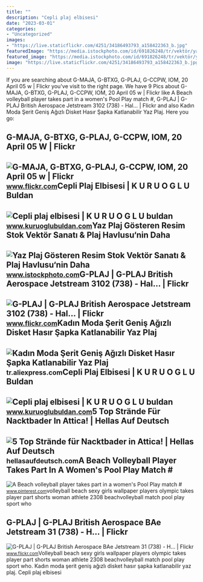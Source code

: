 ```yaml
---
title: ""
description: "Cepli plaj elbisesi"
date: "2023-03-01"
categories:
- "Uncategorized"
images:
- "https://live.staticflickr.com/4251/34186493793_a158422363_b.jpg"
featuredImage: "https://media.istockphoto.com/id/691826248/tr/vektör/yaz-plaj-gösteren-resim.jpg?s=612x612&amp;w=is&amp;k=20&amp;c=2YNpcAdrYJ3fzMkKaaAuZ3sEvZTKXUeFsOWJbTdE6I8="
featured_image: "https://media.istockphoto.com/id/691826248/tr/vektör/yaz-plaj-gösteren-resim.jpg?s=612x612&amp;w=is&amp;k=20&amp;c=2YNpcAdrYJ3fzMkKaaAuZ3sEvZTKXUeFsOWJbTdE6I8="
image: "https://live.staticflickr.com/4251/34186493793_a158422363_b.jpg"
---
```


If you are searching about G-MAJA, G-BTXG, G-PLAJ, G-CCPW, IOM, 20 April 05 w | Flickr you've visit to the right page. We have 9 Pics about G-MAJA, G-BTXG, G-PLAJ, G-CCPW, IOM, 20 April 05 w | Flickr like A Beach volleyball player takes part in a women's Pool Play match #, G-PLAJ | G-PLAJ British Aerospace Jetstream 3102 (738) - Hal… | Flickr and also Kadın Moda Şerit Geniş Ağızlı Disket Hasır Şapka Katlanabilir Yaz Plaj. Here you go:

G-MAJA, G-BTXG, G-PLAJ, G-CCPW, IOM, 20 April 05 W | Flickr
-----------------------------------------------------------

 ![G-MAJA, G-BTXG, G-PLAJ, G-CCPW, IOM, 20 April 05 w | Flickr](https://live.staticflickr.com/4445/37357112854_00469b5b59.jpg) <small>www.flickr.com</small>Cepli Plaj Elbisesi | K U R U O G L U Buldan
--------------------------------------------

 ![Cepli plaj elbisesi | K U R U O G L U buldan](https://www.kuruoglubuldan.com/wp-content/uploads/cepli-plaj-elbisesi-04.jpg) <small>www.kuruoglubuldan.com</small>Yaz Plaj Gösteren Resim Stok Vektör Sanatı &amp; Plaj Havlusu‘nin Daha
----------------------------------------------------------------------

 ![Yaz Plaj Gösteren Resim Stok Vektör Sanatı & Plaj Havlusu‘nin Daha](https://media.istockphoto.com/id/691826248/tr/vektör/yaz-plaj-gösteren-resim.jpg?s=612x612&w=is&k=20&c=2YNpcAdrYJ3fzMkKaaAuZ3sEvZTKXUeFsOWJbTdE6I8=) <small>www.istockphoto.com</small>G-PLAJ | G-PLAJ British Aerospace Jetstream 3102 (738) - Hal… | Flickr
----------------------------------------------------------------------

 ![G-PLAJ | G-PLAJ British Aerospace Jetstream 3102 (738) - Hal… | Flickr](https://live.staticflickr.com/4251/34186493793_a158422363_b.jpg) <small>www.flickr.com</small>Kadın Moda Şerit Geniş Ağızlı Disket Hasır Şapka Katlanabilir Yaz Plaj
----------------------------------------------------------------------

 ![Kadın Moda Şerit Geniş Ağızlı Disket Hasır Şapka Katlanabilir Yaz Plaj](https://ae01.alicdn.com/kf/He55260245ed34a76a16706e4573a34d2S/Kad-n-Moda-erit-Geni-A-zl-Disket-Has-r-apka-Katlanabilir-Yaz-Plaj-g-ne.jpg) <small>tr.aliexpress.com</small>Cepli Plaj Elbisesi | K U R U O G L U Buldan
--------------------------------------------

 ![Cepli plaj elbisesi | K U R U O G L U buldan](https://www.kuruoglubuldan.com/wp-content/uploads/cepli-plaj-elbisesi-01.jpg) <small>www.kuruoglubuldan.com</small>5 Top Strände Für Nacktbader In Attica! | Hellas Auf Deutsch
------------------------------------------------------------

 ![5 Top Strände für Nacktbader in Attica! | Hellas Auf Deutsch](http://hellasaufdeutsch.com/wp-content/uploads/2017/06/IMG-1098.jpg) <small>hellasaufdeutsch.com</small>A Beach Volleyball Player Takes Part In A Women's Pool Play Match #
-------------------------------------------------------------------

 ![A Beach volleyball player takes part in a women's Pool Play match #](https://s-media-cache-ak0.pinimg.com/originals/08/2a/ef/082aef2a963d8ac4e3e2f1a168dc986f.jpg) <small>www.pinterest.com</small>volleyball beach sexy girls wallpaper players olympic takes player part shorts woman athlete 2308 beachvolleyball match pool play sport who

G-PLAJ | G-PLAJ British Aerospace BAe Jetstream 31 (738) - H… | Flickr
----------------------------------------------------------------------

 ![G-PLAJ | G-PLAJ British Aerospace BAe Jetstream 31 (738) - H… | Flickr](https://live.staticflickr.com/1790/42944174231_1dfb2fcaac.jpg) <small>www.flickr.com</small>Volleyball beach sexy girls wallpaper players olympic takes player part shorts woman athlete 2308 beachvolleyball match pool play sport who. Kadın moda şerit geniş ağızlı disket hasır şapka katlanabilir yaz plaj. Cepli plaj elbisesi
